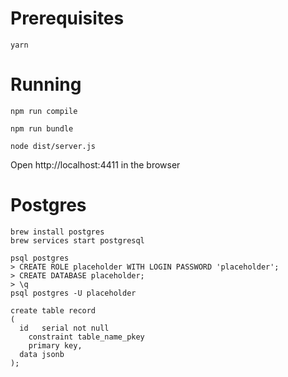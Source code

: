 # Prerequisites

```
yarn
```

# Running

```
npm run compile
```

```
npm run bundle
```

```
node dist/server.js
```

Open http://localhost:4411 in the browser

# Postgres

```
brew install postgres
brew services start postgresql
```

```
psql postgres
> CREATE ROLE placeholder WITH LOGIN PASSWORD 'placeholder';
> CREATE DATABASE placeholder;
> \q
psql postgres -U placeholder
```

```
create table record
(
  id   serial not null
    constraint table_name_pkey
    primary key,
  data jsonb
);
```

